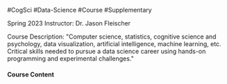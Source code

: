 #CogSci #Data-Science  #Course #Supplementary

Spring 2023
Instructor: Dr. Jason Fleischer

Course Description: 
"Computer science, statistics, cognitive science and psychology, data visualization, artificial intelligence, machine learning, etc. Critical skills needed to pursue a data science career using hands-on programming and experimental challenges."

#### Course Content
